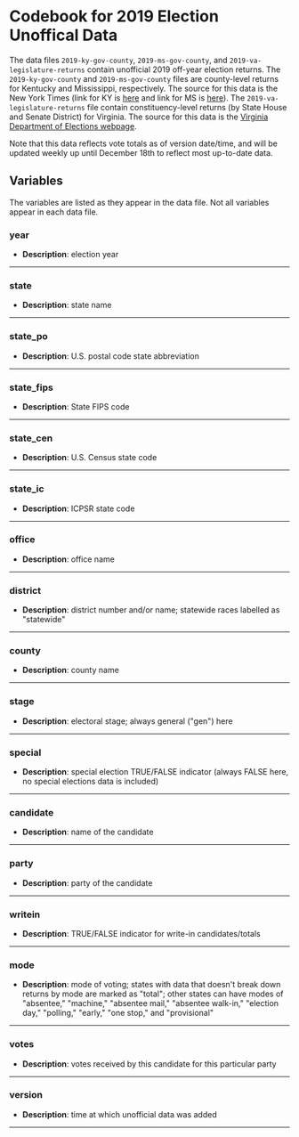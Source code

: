 # Codebook for 2019 Election Unoffical Data

The data files `2019-ky-gov-county`, `2019-ms-gov-county`, and `2019-va-legislature-returns` contain unofficial 2019 off-year election returns. The `2019-ky-gov-county` and `2019-ms-gov-county` files are county-level returns for Kentucky and Mississippi, respectively. The source for this data is the New York Times (link for KY is [here](https://www.nytimes.com/interactive/2019/11/05/us/elections/results-kentucky-governor-general-election.html) and link for MS is [here](https://www.nytimes.com/interactive/2019/11/05/us/elections/results-mississippi-governor-general-election.html)). The `2019-va-legislature-returns` file contain constituency-level returns (by State House and Senate District) for Virginia. The source for this data is the [Virginia Department of Elections webpage](https://www.elections.virginia.gov/resultsreports/).

Note that this data reflects vote totals as of version date/time, and will be updated weekly up until December 18th to reflect most up-to-date data.

## Variables
The variables are listed as they appear in the data file. Not all variables appear in each data file.

### year
- **Description**: election year	

------------------

### state
- **Description**: state name 

-----------------

### state_po
- **Description**: U.S. postal code state abbreviation

----------------

### state_fips
 - **Description**: State FIPS code

----------------

### state_cen
 - **Description**: U.S. Census state code

 ---------------
 
### state_ic
 - **Description**: ICPSR state code

-----------------

### office
- **Description**: office name

-----------------

### district
- **Description**: district number and/or name; statewide races labelled as "statewide"

-----------------

### county
 - **Description**: county name

-----------------

### stage
- **Description**: electoral stage; always general ("gen") here

-----------------

### special
- **Description**: special election TRUE/FALSE indicator (always FALSE here, no special elections data is included)

-----------------

### candidate
- **Description**: name of the candidate
 
-----------------

### party
- **Description**: party of the candidate

-----------------

### writein
- **Description**: TRUE/FALSE indicator for write-in candidates/totals

-----------------

### mode
- **Description**: mode of voting; states with data that doesn't break down returns by mode are marked as "total"; other states can have modes of "absentee," "machine," "absentee mail," "absentee walk-in," "election day," "polling," "early," "one stop," and "provisional" 

-----------------

### votes 
- **Description**: votes received by this candidate for this particular party

----------------

### version 
- **Description**: time at which unofficial data was added

----------------